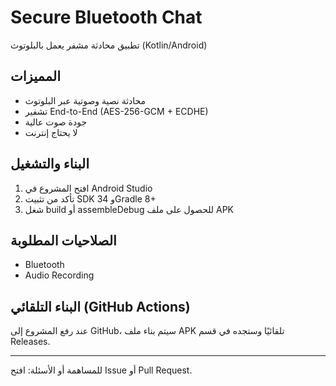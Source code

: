 # Secure Bluetooth Chat

تطبيق محادثة مشفر يعمل بالبلوتوث (Kotlin/Android)

## المميزات
- محادثة نصية وصوتية عبر البلوتوث
- تشفير End-to-End (AES-256-GCM + ECDHE)
- جودة صوت عالية
- لا يحتاج إنترنت

## البناء والتشغيل

1. افتح المشروع في Android Studio
2. تأكد من تثبيت SDK 34 وGradle 8+
3. شغل build أو assembleDebug للحصول على ملف APK

## الصلاحيات المطلوبة
- Bluetooth
- Audio Recording

## البناء التلقائي (GitHub Actions)
عند رفع المشروع إلى GitHub، سيتم بناء ملف APK تلقائيًا وستجده في قسم Releases.

---

للمساهمة أو الأسئلة: افتح Issue أو Pull Request.